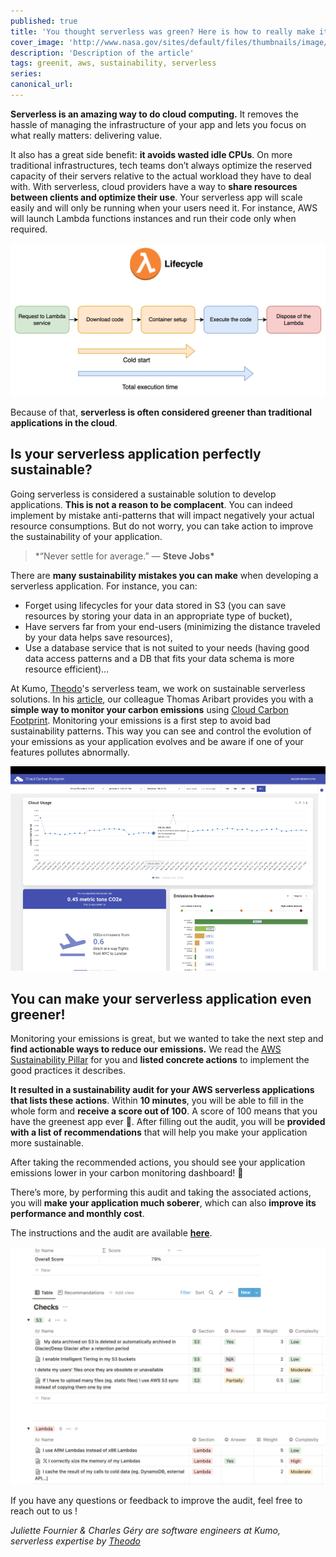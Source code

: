 ```yaml
---
published: true
title: 'You thought serverless was green? Here is how to really make it sustainable! 🌱'
cover_image: 'http://www.nasa.gov/sites/default/files/thumbnails/image/as17-148-22727_lrg.jpg'
description: 'Description of the article'
tags: greenit, aws, sustainability, serverless
series:
canonical_url:
---
```


**Serverless is an amazing way to do cloud computing.** It removes the hassle of managing the infrastructure of your app and lets you focus on what really matters: delivering value.

It also has a great side benefit: **it avoids wasted idle CPUs**. On more traditional infrastructures, tech teams don’t always optimize the reserved capacity of their servers relative to the actual workload they have to deal with. With serverless, cloud providers have a way to **share resources between clients and optimize their use**. Your serverless app will scale easily and will only be running when your users need it. For instance, AWS will launch Lambda functions instances and run their code only when required.

![Lambda lifecycle](./assets/lambda-lifecycle.png 'Lambda lifecycle')

Because of that, **serverless is often considered greener than traditional applications in the cloud**.

## Is your serverless application perfectly sustainable?

Going serverless is considered a sustainable solution to develop applications. **This is not a reason to be complacent**. You can indeed implement by mistake anti-patterns that will impact negatively your actual resource consumptions. But do not worry, you can take action to improve the sustainability of your application.

> \*“Never settle for average.” ― **Steve Jobs\***

There are **many sustainability mistakes you can make** when developing a serverless application. For instance, you can:

- Forget using lifecycles for your data stored in S3 (you can save resources by storing your data in an appropriate type of bucket),
- Have servers far from your end-users (minimizing the distance traveled by your data helps save resources),
- Use a database service that is not suited to your needs (having good data access patterns and a DB that fits your data schema is more resource efficient)...

At Kumo, [Theodo](https://www.theodo.fr/)'s serverless team, we work on sustainable serverless solutions. In his [article](https://dev.to/kumo/monitor-the-co2-emissions-of-your-aws-application-with-cloud-carbon-footprint-2hjm), our colleague Thomas Aribart provides you with a **simple way to monitor your carbon emissions** using [Cloud Carbon Footprint](https://www.cloudcarbonfootprint.org/). Monitoring your emissions is a first step to avoid bad sustainability patterns. This way you can see and control the evolution of your emissions as your application evolves and be aware if one of your features pollutes abnormally.

![Cloud carbon footprint dashboard](./assets/ccf-dashboard.png 'Cloud carbon footprint dashboard')

## You can make your serverless application even greener!

Monitoring your emissions is great, but we wanted to take the next step and **find actionable ways to reduce our emissions.** We read the [AWS Sustainability Pillar](https://docs.aws.amazon.com/wellarchitected/latest/sustainability-pillar/sustainability-pillar.html) for you and **listed concrete actions** to implement the good practices it describes.

**It resulted in a sustainability audit for your AWS serverless applications that lists these actions**. Within **10 minutes**, you will be able to fill in the whole form and **receive a score out of 100**. A score of 100 means that you have the greenest app ever 🌴. After filling out the audit, you will be **provided with a list of recommendations** that will help you make your application more sustainable.

After taking the recommended actions, you should see your application emissions lower in your carbon monitoring dashboard! 🥳

There’s more, by performing this audit and taking the associated actions, you will **make your application much soberer**, which can also **improve its performance and monthly cost**.

The instructions and the audit are available **[here](https://m33.notion.site/Serverless-Sustainability-Audit-a36847289fd64339a60e40bc5aa63092)**.

![Audit screenshot](./assets/audit-screenshot.png 'Audit screenshot')

If you have any questions or feedback to improve the audit, feel free to reach out to us !

_Juliette Fournier & Charles Géry are software engineers at Kumo, serverless expertise by [Theodo](https://www.theodo.fr/)_
